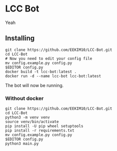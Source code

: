 # LCC Bot
Yeah

## Installing

```shell
git clone https://github.com/EEKIM10/LCC-Bot.git
cd LCC-Bot
# Now you need to edit your config file
mv config.example.py config.py
$EDITOR config.py
docker build -t lcc-bot:latest .
docker run -d --name lcc-bot lcc-bot:latest
```
The bot will now be running.

### Without docker

```shell
git clone https://github.com/EEKIM10/LCC-Bot.git
cd LCC-Bot
python3 -m venv venv
source venv/bin/activate
pip install -U pip wheel setuptools
pip install -r requirements.txt
mv config.example.py config.py
$EDITOR config.py
python3 main.py
```
